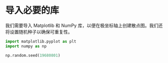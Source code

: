 # 导入必要的库

我们需要导入 Matplotlib 和 NumPy 库，以便在极坐标轴上创建散点图。我们还将设置随机种子以确保可重复性。

```python
import matplotlib.pyplot as plt
import numpy as np

np.random.seed(19680801)
```
